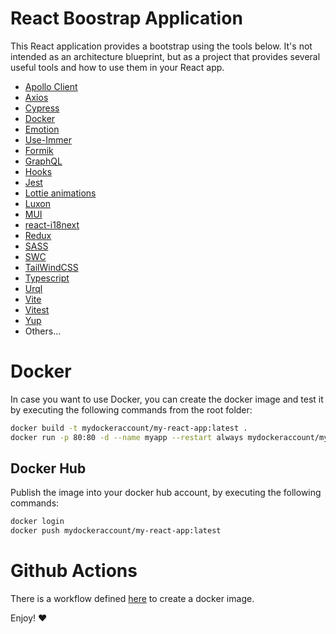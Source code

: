 # React Boostrap Application
This React application provides a bootstrap using the tools below. It's not intended as an architecture blueprint, but as a project that provides several useful tools and how to use them in your React app.

* [Apollo Client](https://www.apollographql.com/docs/react/)
* [Axios](https://axios-http.com/)
* [Cypress](https://www.cypress.io/)
* [Docker](https://www.docker.com/)
* [Emotion](https://emotion.sh/docs/introduction)
* [Use-Immer](https://github.com/immerjs/use-immer)
* [Formik](https://formik.org/)
* [GraphQL](https://graphql.org/)
* [Hooks](https://react.dev/reference/react)
* [Jest](https://jestjs.io/)
* [Lottie animations](https://lottiefiles.com/)
* [Luxon](https://moment.github.io/luxon/#/)
* [MUI](https://mui.com/)
* [react-i18next](https://react.i18next.com/)
* [Redux](https://react-redux.js.org/)
* [SASS](https://sass-lang.com/)
* [SWC](https://swc.rs/)
* [TailWindCSS](https://tailwindcss.com/)
* [Typescript](https://www.typescriptlang.org/)
* [Urql](https://formidable.com/open-source/urql/)
* [Vite](https://vitejs.dev/)
* [Vitest](https://vitest.dev/)
* [Yup](https://github.com/jquense/yup)
* Others... 

# Docker
In case you want to use Docker, you can create the docker image and test it by executing the following commands from the root folder:
```bash
docker build -t mydockeraccount/my-react-app:latest .
docker run -p 80:80 -d --name myapp --restart always mydockeraccount/my-react-app:latest
```
## Docker Hub
Publish the image into your docker hub account, by executing the following commands:
```bash
docker login
docker push mydockeraccount/my-react-app:latest
```

# Github Actions

There is a workflow defined [here](./.github/workflows/docker-image.yml) to create a docker image. 

Enjoy! :heart:

